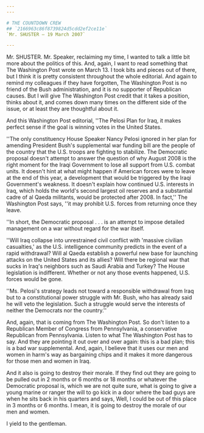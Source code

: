 ```yaml
---
---

# THE COUNTDOWN CREW
## `2166963c86f8739824d5cdd2ef2ce11e`
`Mr. SHUSTER — 19 March 2007`

---
```



Mr. SHUSTER. Mr. Speaker, reclaiming my time, I wanted to talk a 
little bit more about the politics of this. And, again, I want to read 
something that The Washington Post wrote on March 13. I took bits and 
pieces out of there, but I think it is pretty consistent throughout the 
whole editorial. And again to remind my colleagues if they have 
forgotten, The Washington Post is no friend of the Bush administration, 
and it is no supporter of Republican causes. But I will give The 
Washington Post credit that it takes a position, thinks about it, and 
comes down many times on the different side of the issue, or at least 
they are thoughtful about it.

And this Washington Post editorial, ''The Pelosi Plan for Iraq, it 
makes perfect sense if the goal is winning votes in the United States.

''The only constituency House Speaker
Nancy Pelosi ignored in her 
plan for amending President Bush's supplemental war funding bill are 
the people of the country that the U.S. troops are fighting to 
stabilize. The Democratic proposal doesn't attempt to answer the 
question of why August 2008 is the right moment for the Iraqi 
Government to lose all support from U.S. combat units. It doesn't hint 
at what might happen if American forces were to leave at the end of 
this year, a development that would be triggered by the Iraqi 
Government's weakness. It doesn't explain how continued U.S. interests 
in Iraq, which holds the world's second largest oil reserves and a 
substantial cadre of al Qaeda militants, would be protected after 2008. 
In fact,'' The Washington Post says, ''it may prohibit U.S. forces from 
returning once they leave.

''In short, the Democratic proposal . . . is an attempt to impose 
detailed management on a war without regard for the war itself.

''Will Iraq collapse into unrestrained civil conflict with 'massive 
civilian casualties,' as the U.S. intelligence community predicts in 
the event of a rapid withdrawal? Will al Qaeda establish a powerful new 
base for launching attacks on the United States and its allies? Will 
there be regional war that sucks in Iraq's neighbors such as Saudi 
Arabia and Turkey? The House legislation is indifferent. Whether or not 
any those events happened, U.S. forces would be gone.

''Ms. Pelosi's strategy leads not toward a responsible withdrawal 
from Iraq but to a constitutional power struggle with Mr. Bush, who has 
already said he will veto the legislation. Such a struggle would serve 
the interests of neither the Democrats nor the country.''

And, again, that is coming from The Washington Post. So don't listen 
to a Republican Member of Congress from Pennsylvania, a conservative 
Republican from Pennsylvania. Listen to what The Washington Post has to 
say. And they are pointing it out over and over again: this is a bad 
plan; this is a bad war supplemental. And, again, I believe that it 
uses our men and women in harm's way as bargaining chips and it makes 
it more dangerous for those men and women in Iraq.

And it also is going to destroy their morale. If they find out they 
are going to be pulled out in 2 months or 6 months or 18 months or 
whatever the Democratic proposal is, which we are not quite sure, what 
is going to give a young marine or ranger the will to go kick in a door 
where the bad guys are when he sits back in his quarters and says, 
Well, I could be out of this place in 3 months or 6 months. I mean, it 
is going to destroy the morale of our men and women.

I yield to the gentleman.